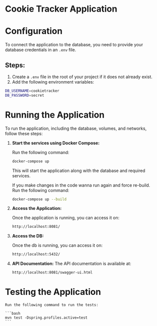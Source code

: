 # Cookie Tracker Application

# Configuration

To connect the application to the database, you need to provide your database credentials in an `.env` file.

## Steps:

1. Create a `.env` file in the root of your project if it does not already exist.
2. Add the following environment variables:

```bash
DB_USERNAME=cookietracker
DB_PASSWORD=secret
```

# Running the Application

To run the application, including the database, volumes, and networks, follow these steps:

1. **Start the services using Docker Compose:**

    Run the following command:

    ```bash
    docker-compose up
    ```

    This will start the application along with the database and required services.

    If you make changes in the code wanna run again and force re-build.
    Run the following command:

    ```bash
    docker-compose up --build
    ```

2. **Access the Application:**

    Once the application is running, you can access it on:

    ```bash
    http://localhost:8081/
    ```
3. **Access the DB:**

    Once the db is running, you can access it on:

    ```bash
    http://localhost:5432/
    ```

4. **API Documentation:**
    The API documentation is available at:

    ```bash
    http://localhost:8081/swagger-ui.html
    ```

# Testing the Application

    Run the following command to run the tests:

    ```bash
    mvn test -Dspring.profiles.active=test
    ```